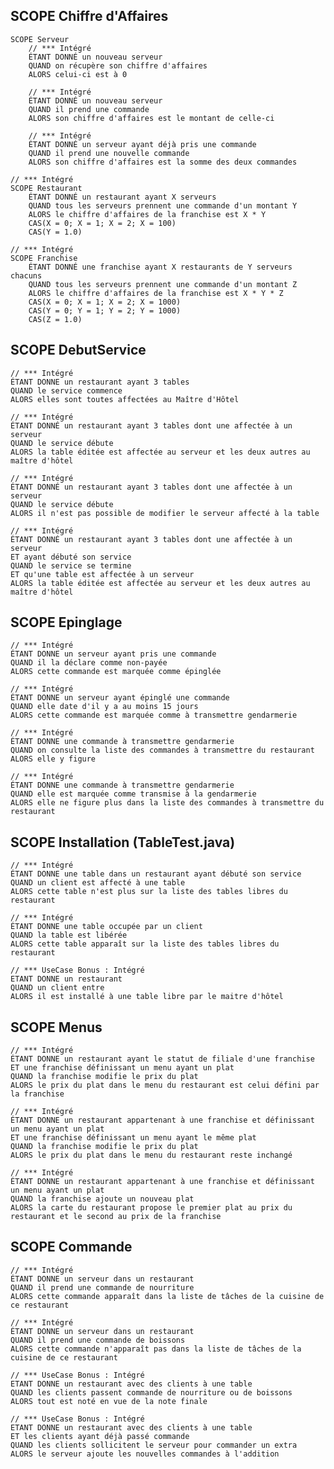 ## SCOPE Chiffre d'Affaires

    SCOPE Serveur
        // *** Intégré
    	ÉTANT DONNÉ un nouveau serveur
    	QUAND on récupère son chiffre d'affaires
    	ALORS celui-ci est à 0

        // *** Intégré
    	ÉTANT DONNÉ un nouveau serveur
    	QUAND il prend une commande
    	ALORS son chiffre d'affaires est le montant de celle-ci

        // *** Intégré
    	ÉTANT DONNÉ un serveur ayant déjà pris une commande
    	QUAND il prend une nouvelle commande
    	ALORS son chiffre d'affaires est la somme des deux commandes

    // *** Intégré
    SCOPE Restaurant
    	ÉTANT DONNÉ un restaurant ayant X serveurs
    	QUAND tous les serveurs prennent une commande d'un montant Y
    	ALORS le chiffre d'affaires de la franchise est X * Y
    	CAS(X = 0; X = 1; X = 2; X = 100)
    	CAS(Y = 1.0)
    
    // *** Intégré
    SCOPE Franchise
    	ÉTANT DONNÉ une franchise ayant X restaurants de Y serveurs chacuns
    	QUAND tous les serveurs prennent une commande d'un montant Z
    	ALORS le chiffre d'affaires de la franchise est X * Y * Z
    	CAS(X = 0; X = 1; X = 2; X = 1000)
    	CAS(Y = 0; Y = 1; Y = 2; Y = 1000)
    	CAS(Z = 1.0)

## SCOPE DebutService

    // *** Intégré
    ÉTANT DONNE un restaurant ayant 3 tables
    QUAND le service commence
    ALORS elles sont toutes affectées au Maître d'Hôtel

    // *** Intégré
    ÉTANT DONNÉ un restaurant ayant 3 tables dont une affectée à un serveur
    QUAND le service débute
    ALORS la table éditée est affectée au serveur et les deux autres au maître d'hôtel

    // *** Intégré
    ÉTANT DONNÉ un restaurant ayant 3 tables dont une affectée à un serveur
    QUAND le service débute
    ALORS il n'est pas possible de modifier le serveur affecté à la table

    // *** Intégré
    ÉTANT DONNÉ un restaurant ayant 3 tables dont une affectée à un serveur
    ET ayant débuté son service
    QUAND le service se termine
    ET qu'une table est affectée à un serveur
    ALORS la table éditée est affectée au serveur et les deux autres au maître d'hôtel

## SCOPE Epinglage

    // *** Intégré
    ÉTANT DONNE un serveur ayant pris une commande
    QUAND il la déclare comme non-payée
    ALORS cette commande est marquée comme épinglée

    // *** Intégré
    ÉTANT DONNE un serveur ayant épinglé une commande
    QUAND elle date d'il y a au moins 15 jours
    ALORS cette commande est marquée comme à transmettre gendarmerie

    // *** Intégré
    ÉTANT DONNE une commande à transmettre gendarmerie
    QUAND on consulte la liste des commandes à transmettre du restaurant
    ALORS elle y figure
    
    // *** Intégré
    ÉTANT DONNE une commande à transmettre gendarmerie
    QUAND elle est marquée comme transmise à la gendarmerie
    ALORS elle ne figure plus dans la liste des commandes à transmettre du restaurant

## SCOPE Installation (TableTest.java)

    // *** Intégré
    ÉTANT DONNE une table dans un restaurant ayant débuté son service
    QUAND un client est affecté à une table
    ALORS cette table n'est plus sur la liste des tables libres du restaurant

    // *** Intégré
    ÉTANT DONNE une table occupée par un client
    QUAND la table est libérée
    ALORS cette table apparaît sur la liste des tables libres du restaurant

    // *** UseCase Bonus : Intégré
    ETANT DONNE un restaurant
    QUAND un client entre
    ALORS il est installé à une table libre par le maitre d'hôtel

## SCOPE Menus

    // *** Intégré
    ÉTANT DONNE un restaurant ayant le statut de filiale d'une franchise
    ET une franchise définissant un menu ayant un plat
    QUAND la franchise modifie le prix du plat
    ALORS le prix du plat dans le menu du restaurant est celui défini par la franchise

    // *** Intégré
    ÉTANT DONNE un restaurant appartenant à une franchise et définissant un menu ayant un plat
    ET une franchise définissant un menu ayant le même plat
    QUAND la franchise modifie le prix du plat
    ALORS le prix du plat dans le menu du restaurant reste inchangé

    // *** Intégré
    ÉTANT DONNE un restaurant appartenant à une franchise et définissant un menu ayant un plat
    QUAND la franchise ajoute un nouveau plat
    ALORS la carte du restaurant propose le premier plat au prix du restaurant et le second au prix de la franchise

## SCOPE Commande

    // *** Intégré
    ÉTANT DONNE un serveur dans un restaurant
    QUAND il prend une commande de nourriture
    ALORS cette commande apparaît dans la liste de tâches de la cuisine de ce restaurant

    // *** Intégré
    ÉTANT DONNE un serveur dans un restaurant
    QUAND il prend une commande de boissons
    ALORS cette commande n'apparaît pas dans la liste de tâches de la cuisine de ce restaurant
    
    // *** UseCase Bonus : Intégré
    ETANT DONNE un restaurant avec des clients à une table
    QUAND les clients passent commande de nourriture ou de boissons
    ALORS tout est noté en vue de la note finale

    // *** UseCase Bonus : Intégré
    ETANT DONNE un restaurant avec des clients à une table
    ET les clients ayant déjà passé commande
    QUAND les clients sollicitent le serveur pour commander un extra
    ALORS le serveur ajoute les nouvelles commandes à l'addition

